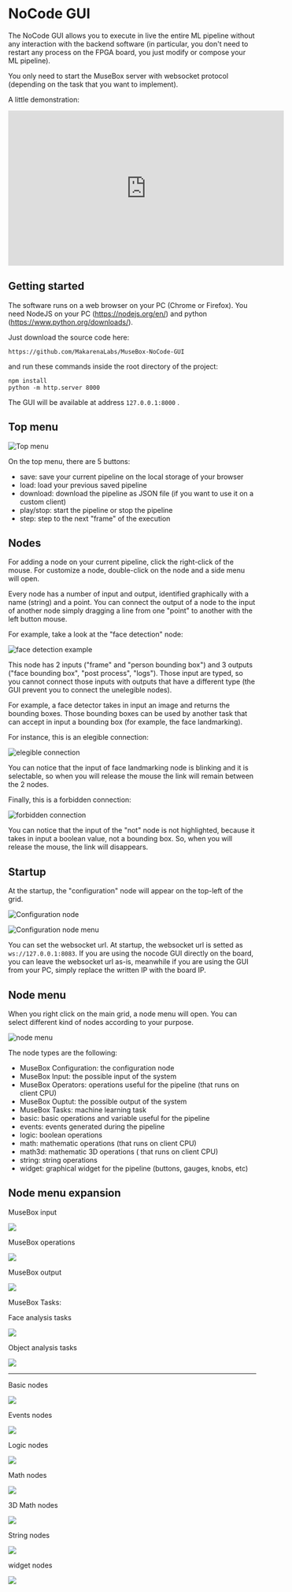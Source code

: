 # NoCode GUI

The NoCode GUI allows you to execute in live the entire ML pipeline without any interaction with the backend software (in particular, you don't need to restart any process on the FPGA board, you just modify or compose your ML pipeline).

You only need to start the MuseBox server with websocket protocol (depending on the task that you want to implement).

A little demonstration:
<iframe width="560" height="315" src="https://www.youtube.com/embed/sd8-6jzzWII" title="YouTube video player" frameborder="0" allow="accelerometer; autoplay; clipboard-write; encrypted-media; gyroscope; picture-in-picture; web-share" allowfullscreen></iframe>

## Getting started

The software runs on a web browser on your PC (Chrome or Firefox). You need NodeJS on your PC (https://nodejs.org/en/) and python (https://www.python.org/downloads/).

Just download the source code here: 

```
https://github.com/MakarenaLabs/MuseBox-NoCode-GUI
```

and run these commands inside the root directory of the project:

```
npm install
python -m http.server 8000
```

The GUI will be available at address `127.0.0.1:8000` .


## Top menu
![Top menu](https://musebox.it/wp-content/uploads/2023/03/nocode-gui-top.png)

On the top menu, there are 5 buttons:
- save: save your current pipeline on the local storage of your browser
- load: load your previous saved pipeline
- download: download the pipeline as JSON file (if you want to use it on a custom client)
- play/stop: start the pipeline or stop the pipeline
- step: step to the next "frame" of the execution


## Nodes

For adding a node on your current pipeline, click the right-click of the mouse.
For customize a node, double-click on the node and a side menu will open.

Every node has a number of input and output, identified graphically with a name (string) and a point. You can connect the output of a node to the input of another node simply dragging a line from one "point" to another with the left button mouse.

For example, take a look at the "face detection" node:

![face detection example](https://musebox.it/wp-content/uploads/2023/03/face-detection.png)

This node has 2 inputs ("frame" and "person bounding box") and 3 outputs ("face bounding box", "post process", "logs"). Those input are typed, so you cannot connect those inputs with outputs that have a different type (the GUI prevent you to connect the unelegible nodes).

For example, a face detector takes in input an image and returns the bounding boxes. Those bounding boxes can be used by another task that can accept in input a bounding box (for example, the face landmarking).

For instance, this is an elegible connection:

![elegible connection](https://musebox.it/wp-content/uploads/2023/03/possible-connection.png)

You can notice that the input of face landmarking node is blinking and it is selectable, so when you will release the mouse the link will remain between the 2 nodes.

Finally, this is a forbidden connection:

![forbidden connection](https://musebox.it/wp-content/uploads/2023/03/not-possible-connection.png)

You can notice that the input of the "not" node is not highlighted, because it takes in input a boolean value, not a bounding box. So, when you will release the mouse, the link will disappears.

## Startup

At the startup, the "configuration" node will appear on the top-left of the grid.

![Configuration node](https://musebox.it/wp-content/uploads/2023/03/configuration-node.png)

![Configuration node menu](https://musebox.it/wp-content/uploads/2023/03/configuration-node-menu.png)

You can set the websocket url. At startup, the websocket url is setted as `ws://127.0.0.1:8083`. 
If you are using the nocode GUI directly on the board, you can leave the websocket url as-is, meanwhile if you are using the GUI from your PC, simply replace the written IP with the board IP.


## Node menu

When you right click on the main grid, a node menu will open. You can select different kind of nodes according to your purpose.

![node menu](https://musebox.it/wp-content/uploads/2023/03/nodes-menu.png)

The node types are the following:

- MuseBox Configuration: the configuration node
- MuseBox Input: the possible input of the system
- MuseBox Operators: operations useful for the pipeline (that runs on client CPU)
- MuseBox Ouptut: the possible output of the system
- MuseBox Tasks: machine learning task
- basic: basic operations and variable useful for the pipeline
- events: events generated during the pipeline
- logic: boolean operations
- math: mathematic operations (that runs on client CPU)
- math3d: mathematic 3D operations ( that runs on client CPU)
- string: string operations
- widget: graphical widget for the pipeline (buttons, gauges, knobs, etc)

## Node menu expansion

MuseBox input

![](https://musebox.it/wp-content/uploads/2023/03/musebox-input.png)

MuseBox operations

![](https://musebox.it/wp-content/uploads/2023/03/operator-nodes.png)

MuseBox output

![](https://musebox.it/wp-content/uploads/2023/03/output-nodes.png)

MuseBox Tasks:

Face analysis tasks

![](https://musebox.it/wp-content/uploads/2023/03/face-analysis.png)

Object analysis tasks

![](https://musebox.it/wp-content/uploads/2023/03/object-analysis.png)


---

Basic nodes

![](https://musebox.it/wp-content/uploads/2023/03/basic-nodes.png)

Events nodes

![](https://musebox.it/wp-content/uploads/2023/03/events.png)

Logic nodes

![](https://musebox.it/wp-content/uploads/2023/03/logic-nodes.png)

Math nodes

![](https://musebox.it/wp-content/uploads/2023/03/math-nodes.png)

3D Math nodes

![](https://musebox.it/wp-content/uploads/2023/03/math-3d-nodes.png)

String nodes

![](https://musebox.it/wp-content/uploads/2023/03/string-nodes-1.png)

widget nodes

![](https://musebox.it/wp-content/uploads/2023/03/widget-nodes-1.png)

